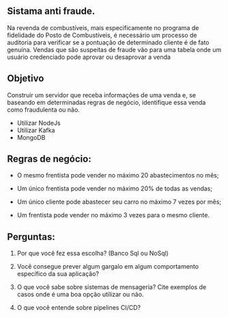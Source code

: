 ## Sistama anti fraude.

Na revenda de combustíveis, mais especificamente no programa de fidelidade do Posto de Combustíveis, é necessário um processo de auditoria para verificar se a pontuação de determinado cliente é de fato genuína. Vendas que são suspeitas de fraude vão para uma tabela onde um usuário credenciado pode aprovar ou desaprovar a venda

## Objetivo

Construir um servidor que receba informações de uma venda e, se baseando em determinadas regras de negócio, identifique essa venda como fraudulenta ou não.

- Utilizar NodeJs
- Utilizar Kafka
- MongoDB

## Regras de negócio:

- O mesmo frentista pode vender no máximo 20 abastecimentos no mês;

- Um único frentista pode vender no máximo 20% de todas as vendas;

- Um único cliente pode abastecer seu carro no máximo 7 vezes por mês;

- Um frentista pode vender no máximo 3 vezes para o mesmo cliente.

## Perguntas:

1. Por que você fez essa escolha? (Banco Sql ou NoSql)

2. Você consegue prever algum gargalo em algum comportamento específico da sua aplicação?

3. O que você sabe sobre sistemas de mensageria? Cite exemplos de casos onde é uma boa opção utilizar ou não.

4. O que você entende sobre pipelines CI/CD?
